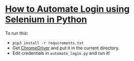 # [How to Automate Login using Selenium in Python](https://www.thepythoncode.com/article/automate-login-to-websites-using-selenium-in-python)
To run this:
- `pip3 install -r requirements.txt`
- Get [ChromeDriver](https://sites.google.com/a/chromium.org/chromedriver/home) and put it in the current directory.
- Edit credentials in `automate_login.py` and run it!